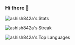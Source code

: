 ### Hi there 👋

<!--
**ashish842a/ashish842a** is a ✨ _special_ ✨ repository because its `README.md` (this file) appears on your GitHub profile.

Here are some ideas to get you started:

- 🔭 I’m currently working on ...
- 🌱 I’m currently learning ...
- 👯 I’m looking to collaborate on ...
- 🤔 I’m looking for help with ...
- 💬 Ask me about ...
- 📫 How to reach me: ...
- 😄 Pronouns: ...
- ⚡ Fun fact: ...
-->

![ashish842a's Stats](https://github-readme-stats.vercel.app/api?username=ashish842a&theme=vue-dark&show_icons=true&hide_border=false&count_private=true)


![ashish842a's Streak](https://github-readme-streak-stats.herokuapp.com/?user=ashish842a&theme=vue-dark&hide_border=false)

![ashish842a's Top Languages](https://github-readme-stats.vercel.app/api/top-langs/?username=ashish842a&theme=vue-dark&show_icons=true&hide_border=false&layout=compact)
